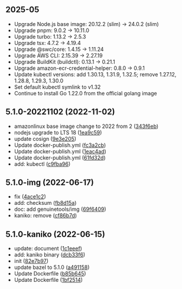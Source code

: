 ## 2025-05

* Upgrade Node.js base image: 20.12.2 (slim) → 24.0.2 (slim)
* Upgrade pnpm: 9.0.2 → 10.11.0
* Upgrade turbo: 1.13.2 → 2.5.3
* Upgrade tsx: 4.7.2 → 4.19.4
* Upgrade @swc/core: 1.4.15 → 1.11.24
* Upgrade AWS CLI: 2.15.39 → 2.27.19
* Upgrade BuildKit (buildctl): 0.13.1 → 0.21.1
* Upgrade amazon-ecr-credential-helper: 0.8.0 → 0.9.1
* Update kubectl versions: add 1.30.13, 1.31.9, 1.32.5; remove 1.27.12, 1.28.8, 1.29.3, 1.30.0
* Set default kubectl symlink to v1.32
* Continue to install Go 1.22.0 from the official golang image

## 5.1.0-20221102 (2022-11-02)

* amazonlinux base image change to 2022 from 2 ([343f6eb](https://github.com/bitofsky/bazel-builder/commit/343f6eb))
* nodejs upgrade to LTS 18 ([1ea9c59](https://github.com/bitofsky/bazel-builder/commit/1ea9c59))
* update cosign ([9e3e205](https://github.com/bitofsky/bazel-builder/commit/9e3e205))
* Update docker-publish.yml ([fc3a2cb](https://github.com/bitofsky/bazel-builder/commit/fc3a2cb))
* Update docker-publish.yml ([1eac4ad](https://github.com/bitofsky/bazel-builder/commit/1eac4ad))
* Update docker-publish.yml ([61fd32d](https://github.com/bitofsky/bazel-builder/commit/61fd32d))
* add: kubectl ([c9fba96](https://github.com/bitofsky/bazel-builder/commit/c9fba96))



## 5.1.0-img (2022-06-17)

* fix ([4ace1c2](https://github.com/bitofsky/bazel-builder/commit/4ace1c2))
* add: checksum ([fb8d15a](https://github.com/bitofsky/bazel-builder/commit/fb8d15a))
* doc: add genuinetools/img ([69f6409](https://github.com/bitofsky/bazel-builder/commit/69f6409))
* kaniko: remove ([cf86b7d](https://github.com/bitofsky/bazel-builder/commit/cf86b7d))



## 5.1.0-kaniko (2022-06-15)

* update: document ([1c1eeef](https://github.com/bitofsky/bazel-builder/commit/1c1eeef))
* add: kaniko binary ([dcb33f6](https://github.com/bitofsky/bazel-builder/commit/dcb33f6))
* init ([82e7b97](https://github.com/bitofsky/bazel-builder/commit/82e7b97))
* update bazel to 5.1.0 ([a491158](https://github.com/bitofsky/bazel-builder/commit/a491158))
* Update Dockerfile ([b85b645](https://github.com/bitofsky/bazel-builder/commit/b85b645))
* Update Dockerfile ([1bf2514](https://github.com/bitofsky/bazel-builder/commit/1bf2514))



